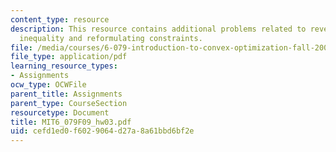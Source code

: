 ```yaml
---
content_type: resource
description: This resource contains additional problems related to reverse jensen
  inequality and reformulating constraints.
file: /media/courses/6-079-introduction-to-convex-optimization-fall-2009/cefd1ed0f6029064d27a8a61bbd6bf2e_MIT6_079F09_hw03.pdf
file_type: application/pdf
learning_resource_types:
- Assignments
ocw_type: OCWFile
parent_title: Assignments
parent_type: CourseSection
resourcetype: Document
title: MIT6_079F09_hw03.pdf
uid: cefd1ed0-f602-9064-d27a-8a61bbd6bf2e
---
```

